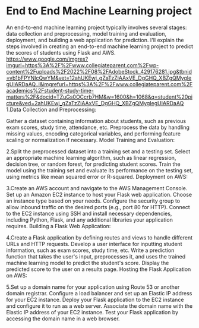 # End to End Machine Learning project
 An end-to-end machine learning project typically involves several stages: data collection and preprocessing, model training and evaluation, deployment, and building a web application for prediction. I'll explain the steps involved in creating an end-to-end machine learning project to predict the scores of students using Flask and AWS.
https://www.google.com/imgres?imgurl=https%3A%2F%2Fwww.collegiateparent.com%2Fwp-content%2Fuploads%2F2022%2F08%2FAdobeStock_429176281.jpg&tbnid=vb1bFPYNIcQwYM&vet=12ahUKEwj_gZaTzZiAAxVE_DgGHQ_XBZgQMygIegUIARDaAQ..i&imgrefurl=https%3A%2F%2Fwww.collegiateparent.com%2Facademics%2Fstudent-study-time-matters%2F&docid=TZuGs0OCcrb7HM&w=1600&h=1068&q=student%20picture&ved=2ahUKEwj_gZaTzZiAAxVE_DgGHQ_XBZgQMygIegUIARDaAQ
1.Data Collection and Preprocessing:

Gather a dataset containing information about students, such as previous exam scores, study time, attendance, etc.
Preprocess the data by handling missing values, encoding categorical variables, and performing feature scaling or normalization if necessary.
Model Training and Evaluation:

2.Split the preprocessed dataset into a training set and a testing set.
Select an appropriate machine learning algorithm, such as linear regression, decision tree, or random forest, for predicting student scores.
Train the model using the training set and evaluate its performance on the testing set, using metrics like mean squared error or R-squared.
Deployment on AWS:

3.Create an AWS account and navigate to the AWS Management Console.
Set up an Amazon EC2 instance to host your Flask web application. Choose an instance type based on your needs.
Configure the security group to allow inbound traffic on the desired ports (e.g., port 80 for HTTP).
Connect to the EC2 instance using SSH and install necessary dependencies, including Python, Flask, and any additional libraries your application requires.
Building a Flask Web Application:

4.Create a Flask application by defining routes and views to handle different URLs and HTTP requests.
Develop a user interface for inputting student information, such as exam scores, study time, etc.
Write a prediction function that takes the user's input, preprocesses it, and uses the trained machine learning model to predict the student's score.
Display the predicted score to the user on a results page.
Hosting the Flask Application on AWS:

5.Set up a domain name for your application using Route 53 or another domain registrar.
Configure a load balancer and set up an Elastic IP address for your EC2 instance.
Deploy your Flask application to the EC2 instance and configure it to run as a web server.
Associate the domain name with the Elastic IP address of your EC2 instance.
Test your Flask application by accessing the domain name in a web browser.
